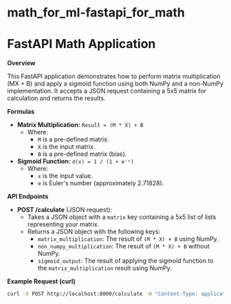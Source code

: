 # math_for_ml-fastapi_for_math
# FastAPI Math Application

**Overview**

This FastAPI application demonstrates how to perform matrix multiplication (MX + B) and apply a sigmoid function using both NumPy and a non-NumPy implementation. It accepts a JSON request containing a 5x5 matrix for calculation and returns the results.

**Formulas**

*   **Matrix Multiplication:** `Result = (M * X) + B`
    *   Where:
        *   `M` is a pre-defined matrix.
        *   `X` is the input matrix.
        *   `B` is a pre-defined matrix (bias).
*   **Sigmoid Function:** `σ(x) = 1 / (1 + e⁻ˣ)`
    *   Where:
        *   `x` is the input value.
        *   `e` is Euler's number (approximately 2.71828).

**API Endpoints**

*   **POST /calculate** (JSON request):
    *   Takes a JSON object with a `matrix` key containing a 5x5 list of lists representing your matrix.
    *   Returns a JSON object with the following keys:
        *   `matrix_multiplication`: The result of `(M * X) + B` using NumPy.
        *   `non_numpy_multiplication`: The result of `(M * X) + B` without NumPy.
        *   `sigmoid_output`: The result of applying the sigmoid function to the `matrix_multiplication` result using NumPy.

**Example Request (curl)**

```bash
curl -X POST http://localhost:8000/calculate -H "Content-Type: application/json" -d '{"matrix": [[1, 2, 3, 4, 5], [6, 7, 8, 9, 10], [11, 12, 13, 14, 15], [16, 17, 18, 19, 20], [21, 22, 23, 24, 25]]}'
